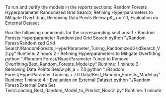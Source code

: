 To run and verify the models in the reports sections: Random Forests Hyperparameter Randomized Grid Search, Refining Hyperparameters to Mitigate Overfitting, Removing Data Points Below pK_a = 7.0, Evaluation on External Dataset

Run the following commands for the corresponding sections:
1 - Random Forests Hyperparameter Randomized Grid Search
    python "./Random Forest/Randomized Grid Search/RandomForests_HyperParameter_Tuning_RandomizedGridSearch_V2.py"
    Runtime: 2 hours
2 - Refining Hyperparameters to Mitigate Overfitting
    python "./Random Forest/HyperParameter Tuned to Remove Overfitting/Best_Random_Forests_Model.py"
    Runtime: 1 minute
3 - Removing Data Points Below pK_a = 7.0
    python "./Random Forest/HyperParamter Tunning + 7.0 Data/Best_Random_Forests_Model.py"
    Runtime: 1 minute
4 - Evaluation on External Dataset
    python "./Random Forest/External Data Set Test/Loading_Best_Random_Model_to_Predict_Noorzi.py"
    Runtime: 1 minute